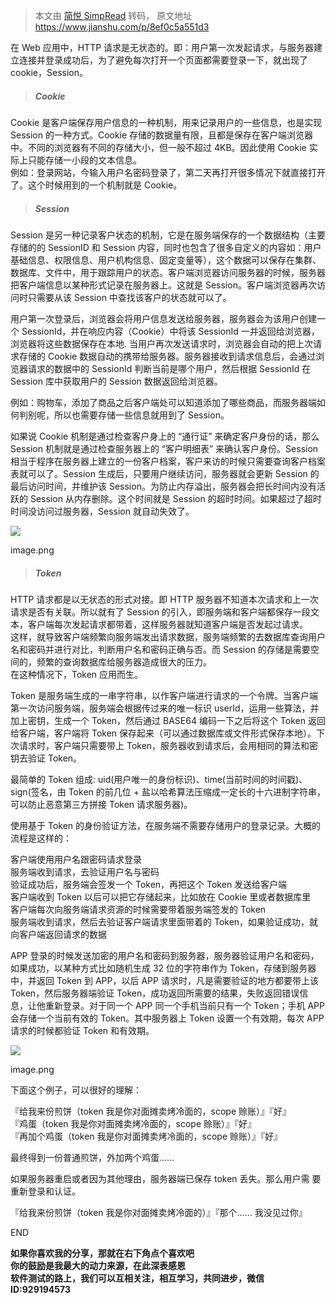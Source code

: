 > 本文由 [简悦 SimpRead](http://ksria.com/simpread/) 转码， 原文地址 https://www.jianshu.com/p/8ef0c5a551d3

在 Web 应用中，HTTP 请求是无状态的。即：用户第一次发起请求，与服务器建立连接并登录成功后，为了避免每次打开一个页面都需要登录一下，就出现了 cookie，Session。

> ##### Cookie

Cookie 是客户端保存用户信息的一种机制，用来记录用户的一些信息，也是实现 Session 的一种方式。Cookie 存储的数据量有限，且都是保存在客户端浏览器中。不同的浏览器有不同的存储大小，但一般不超过 4KB。因此使用 Cookie 实际上只能存储一小段的文本信息。  
例如：登录网站，今输入用户名密码登录了，第二天再打开很多情况下就直接打开了。这个时候用到的一个机制就是 Cookie。

> ##### Session

Session 是另一种记录客户状态的机制，它是在服务端保存的一个数据结构（主要存储的的 SessionID 和 Session 内容，同时也包含了很多自定义的内容如：用户基础信息、权限信息、用户机构信息、固定变量等），这个数据可以保存在集群、数据库、文件中，用于跟踪用户的状态。客户端浏览器访问服务器的时候，服务器把客户端信息以某种形式记录在服务器上。这就是 Session。客户端浏览器再次访问时只需要从该 Session 中查找该客户的状态就可以了。

用户第一次登录后，浏览器会将用户信息发送给服务器，服务器会为该用户创建一个 SessionId，并在响应内容（Cookie）中将该 SessionId 一并返回给浏览器，浏览器将这些数据保存在本地. 当用户再次发送请求时，浏览器会自动的把上次请求存储的 Cookie 数据自动的携带给服务器。服务器接收到请求信息后，会通过浏览器请求的数据中的 SessionId 判断当前是哪个用户，然后根据 SessionId 在 Session 库中获取用户的 Session 数据返回给浏览器。

例如：购物车，添加了商品之后客户端处可以知道添加了哪些商品，而服务器端如何判别呢，所以也需要存储一些信息就用到了 Session。

如果说 Cookie 机制是通过检查客户身上的 “通行证” 来确定客户身份的话，那么 Session 机制就是通过检查服务器上的 “客户明细表” 来确认客户身份。Session 相当于程序在服务器上建立的一份客户档案，客户来访的时候只需要查询客户档案表就可以了。Session 生成后，只要用户继续访问，服务器就会更新 Session 的最后访问时间，并维护该 Session。为防止内存溢出，服务器会把长时间内没有活跃的 Session 从内存删除。这个时间就是 Session 的超时时间。如果超过了超时时间没访问过服务器，Session 就自动失效了。

![](http://upload-images.jianshu.io/upload_images/1955673-c57a27def48c6cde.png)

image.png

> ##### Token

HTTP 请求都是以无状态的形式对接。即 HTTP 服务器不知道本次请求和上一次请求是否有关联。所以就有了 Session 的引入，即服务端和客户端都保存一段文本，客户端每次发起请求都带着，这样服务器就知道客户端是否发起过请求。  
这样，就导致客户端频繁向服务端发出请求数据，服务端频繁的去数据库查询用户名和密码并进行对比，判断用户名和密码正确与否。而 Session 的存储是需要空间的，频繁的查询数据库给服务器造成很大的压力。  
在这种情况下，Token 应用而生。

Token 是服务端生成的一串字符串，以作客户端进行请求的一个令牌。当客户端第一次访问服务端，服务端会根据传过来的唯一标识 userId，运用一些算法，并加上密钥，生成一个 Token，然后通过 BASE64 编码一下之后将这个 Token 返回给客户端，客户端将 Token 保存起来（可以通过数据库或文件形式保存本地）。下次请求时，客户端只需要带上 Token，服务器收到请求后，会用相同的算法和密钥去验证 Token。

最简单的 Token 组成: uid(用户唯一的身份标识)、time(当前时间的时间戳)、sign(签名，由 Token 的前几位 + 盐以哈希算法压缩成一定长的十六进制字符串，可以防止恶意第三方拼接 Token 请求服务器)。

使用基于 Token 的身份验证方法，在服务端不需要存储用户的登录记录。大概的流程是这样的：

客户端使用用户名跟密码请求登录  
服务端收到请求，去验证用户名与密码  
验证成功后，服务端会签发一个 Token，再把这个 Token 发送给客户端  
客户端收到 Token 以后可以把它存储起来，比如放在 Cookie 里或者数据库里  
客户端每次向服务端请求资源的时候需要带着服务端签发的 Token  
服务端收到请求，然后去验证客户端请求里面带着的 Token，如果验证成功，就向客户端返回请求的数据

APP 登录的时候发送加密的用户名和密码到服务器，服务器验证用户名和密码，如果成功，以某种方式比如随机生成 32 位的字符串作为 Token，存储到服务器中，并返回 Token 到 APP，以后 APP 请求时，凡是需要验证的地方都要带上该 Token，然后服务器端验证 Token，成功返回所需要的结果，失败返回错误信息，让他重新登录。对于同一个 APP 同一个手机当前只有一个 Token；手机 APP 会存储一个当前有效的 Token。其中服务器上 Token 设置一个有效期，每次 APP 请求的时候都验证 Token 和有效期。

![](http://upload-images.jianshu.io/upload_images/1955673-73ea1d7b7225df91.png)

image.png

下面这个例子，可以很好的理解：

『给我来份煎饼（token 我是你对面摊卖烤冷面的，scope 赊账）』『好』  
『鸡蛋（token 我是你对面摊卖烤冷面的，scope 赊账）』『好』  
『再加个鸡蛋（token 我是你对面摊卖烤冷面的，scope 赊账）』『好』

最终得到一份普通煎饼，外加两个鸡蛋……

如果服务器重启或者因为其他理由，服务器端已保存 token 丢失。那么用户需 要重新登录和认证。

『给我来份煎饼（token 我是你对面摊卖烤冷面的）』『那个…… 我没见过你』

END

**如果你喜欢我的分享，那就在右下角点个喜欢吧  
你的鼓励是我最大的动力来源，在此深表感恩  
软件测试的路上，我们可以互相关注，相互学习，共同进步，微信 ID:929194573**